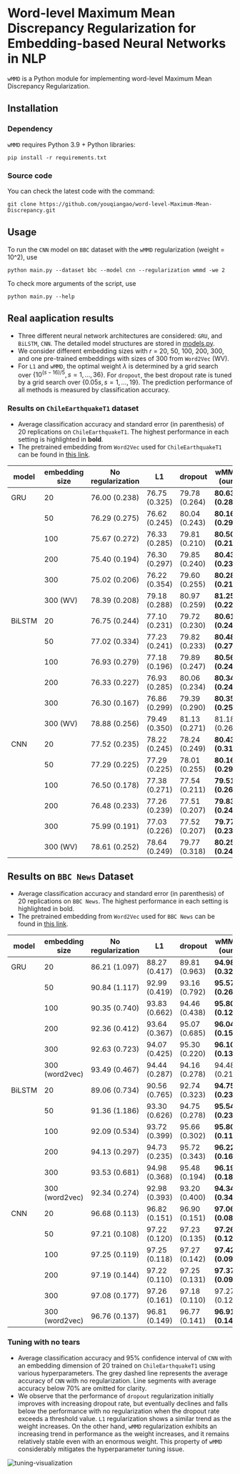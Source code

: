 # Word-level Maximum Mean Discrepancy Regularization for Embedding-based Neural Networks in NLP

`wMMD` is a Python module for implementing word-level Maximum Mean Discrepancy Regularization.

## Installation

### Dependency

`wMMD` requires Python 3.9 + Python libraries:
```shell
pip install -r requirements.txt
```

### Source code

You can check the latest code with the command:
```
git clone https://github.com/youqiangao/word-level-Maximum-Mean-Discrepancy.git
```

## Usage

To run the `CNN` model on `BBC` dataset with the `wMMD` regularization (weight = 10^2), use 
```shell
python main.py --dataset bbc --model cnn --regularization wmmd -we 2 
```

To check more arguments of the script, use 
```shell
python main.py --help
```

## Real aaplication results

+ Three different neural network architectures are considered: `GRU`, and `BiLSTM`, `CNN`. The detailed model structures are stored in [models.py](https://github.com/youqiangao/word-level-Maximum-Mean-Discrepancy/blob/main/models.py).
+ We consider different embedding sizes with $r$ = 20, 50, 100, 200, 300, and one pre-trained embeddings with sizes of 300 from `Word2Vec` (WV).
+ For `L1` and `wMMD`, the optimal weight $\lambda$ is determined by a grid search over $\{10^{(s-16)/5}, s = 1, \dots, 36\}$. For `dropout`, the best dropout rate is tuned by a grid search over $\{ 0.05s, s = 1, \dots, 19\}$. The prediction performance of all methods is measured by classification accuracy.

### Results on `ChileEarthquakeT1` dataset

+ Average classification accuracy and standard error (in parenthesis) of 20 replications on `ChileEarthquakeT1`. The highest performance in each setting is highlighted in **bold**.
+ The pretrained embedding from `Word2Vec` used for `ChileEarthquakeT1` can be found in [this link](https://github.com/dccuchile/spanish-word-embeddings).

| model  | embedding size | No regularization | L1            | dropout       | wMMD (our)          |
|--------|----------------|-------------------|---------------|---------------|------------------------|
| GRU    | 20             | 76.00 (0.238)     | 76.75 (0.325) | 79.78 (0.264) | **80.63 (0.281)** |
|        | 50             | 76.29 (0.275)     | 76.62 (0.245) | 80.04 (0.243) | **80.16 (0.296)** |
|        | 100            | 75.67 (0.272)     | 76.33 (0.285) | 79.81 (0.210) | **80.50 (0.217)** |
|        | 200            | 75.40 (0.194)     | 76.30 (0.297) | 79.85 (0.240) | **80.43 (0.237)** |
|        | 300            | 75.02 (0.206)     | 76.22 (0.354) | 79.60 (0.255) | **80.28 (0.217)** |
|        | 300 (WV) | 78.39 (0.208)     | 79.18 (0.288) | 80.97 (0.259) | **81.25 (0.220)** |
| BiLSTM | 20             | 76.75 (0.244)     | 77.10 (0.231) | 79.72 (0.230) | **80.61 (0.246)** |
|        | 50             | 77.02 (0.334)     | 77.23 (0.241) | 79.82 (0.233) | **80.48 (0.277)** |
|        | 100            | 76.93 (0.279)     | 77.18 (0.196) | 79.89 (0.247) | **80.56 (0.241)** |
|        | 200            | 76.33 (0.227)     | 76.93 (0.285) | 80.06 (0.234) | **80.34 (0.247)** |
|        | 300            | 76.30 (0.167)     | 76.86 (0.299) | 79.39 (0.290) | **80.35 (0.250)** |
|        | 300 (WV) | 78.88 (0.256)     | 79.49 (0.350) | 81.13 (0.271) | 81.18 (0.262)          |
| CNN    | 20             | 77.52 (0.235)     | 78.22 (0.245) | 78.24 (0.249) | **80.43 (0.311)** |
|        | 50             | 77.29 (0.225)     | 77.29 (0.225) | 78.01 (0.255) | **80.16 (0.296)** |
|        | 100            | 76.50 (0.178)     | 77.38 (0.271) | 77.54 (0.211) | **79.51 (0.265)** |
|        | 200            | 76.48 (0.233)     | 77.26 (0.239) | 77.51 (0.207) | **79.83 (0.246)** |
|        | 300            | 75.99 (0.191)     | 77.03 (0.226) | 77.52 (0.207) | **79.77 (0.239)** |
|        | 300 (WV) | 78.61 (0.252)     | 78.64 (0.249) | 79.77 (0.318) | **80.25 (0.245)** |

## Results on `BBC News` Dataset

+ Average classification accuracy and standard error (in parenthesis) of 20 replications on `BBC News`. The highest performance in each setting is highlighted in bold.
+ The pretrained embedding from `Word2Vec` used for `BBC News` can be found in [this link](https://github.com/RaRe-Technologies/gensim-data).

| model  | embedding size | No regularization | L1            | dropout       | wMMD (our)          |
|--------|----------------|-------------------|---------------|---------------|------------------------|
| GRU    | 20             | 86.21 (1.097)     | 88.27 (0.417) | 89.81 (0.963) | **94.98 (0.324)** |
|        | 50             | 90.84 (1.117)     | 92.99 (0.419) | 93.16 (0.792) | **95.57 (0.266)** |
|        | 100            | 90.35 (0.740)     | 93.83 (0.662) | 94.46 (0.438) | **95.80 (0.123)** |
|        | 200            | 92.36 (0.412)     | 93.64 (0.367) | 95.07 (0.685) | **96.04 (0.153)** |
|        | 300            | 92.63 (0.723)     | 94.07 (0.425) | 95.30 (0.220) | **96.10 (0.136)** |
|        | 300 (word2vec) | 93.49 (0.467)     | 94.44 (0.287) | 94.16 (0.278) | 94.48 (0.215)          |
| BiLSTM | 20             | 89.06 (0.734)     | 90.56 (0.765) | 92.74 (0.323) | **94.75 (0.231)** |
|        | 50             | 91.36 (1.186)     | 93.30 (0.626) | 94.75 (0.278) | **95.54 (0.237)** |
|        | 100            | 92.09 (0.534)     | 93.72 (0.399) | 95.66 (0.302) | **95.80 (0.116)** |
|        | 200            | 94.13 (0.297)     | 94.73 (0.235) | 95.72 (0.343) | **96.22 (0.162)** |
|        | 300            | 93.53 (0.681)     | 94.98 (0.368) | 95.48 (0.194) | **96.19 (0.182)** |
|        | 300 (word2vec) | 92.34 (0.274)     | 92.98 (0.393) | 93.20 (0.400) | **94.34 (0.347)** |
| CNN    | 20             | 96.68 (0.113)     | 96.82 (0.151) | 96.90 (0.151) | **97.06 (0.088)** |
|        | 50             | 97.21 (0.108)     | 97.22 (0.120) | 97.23 (0.135) | **97.26 (0.125)** |
|        | 100            | 97.25 (0.119)     | 97.25 (0.118) | 97.27 (0.142) | **97.42 (0.096)** |
|        | 200            | 97.19 (0.144)     | 97.22 (0.110) | 97.25 (0.131) | **97.37 (0.095)** |
|        | 300            | 97.08 (0.177)     | 97.26 (0.161) | 97.18 (0.110) | 97.27 (0.129)          |
|        | 300 (word2vec) | 96.76 (0.137)     | 96.81 (0.149) | 96.77 (0.141) | **96.91 (0.141)** |


### Tuning with no tears

+ Average classification accuracy and 95% confidence interval of `CNN` with an embedding dimension of 20 trained on `ChileEarthquakeT1` using various hyperparameters. The grey dashed line represents the average accuracy of `CNN` with no regularization. Line segments with average accuracy below 70% are omitted for clarity. 
+ We observe that the performance of `dropout` regularization initially improves with increasing dropout rate, but eventually declines and falls below the performance with no regularization when the dropout rate exceeds a threshold value. `L1` regularization shows a similar trend as the weight increases. On the other hand, `wMMD` regularization exhibits an increasing trend in performance as the weight increases, and it remains relatively stable even with an enormous weight. This property of `wMMD` considerably mitigates the hyperparameter tuning issue.

![tuning-visualization](https://github.com/youqiangao/word-level-Maximum-Mean-Discrepancy/assets/26051979/95ab9bdb-284a-4176-a37d-afcf6370cf51)